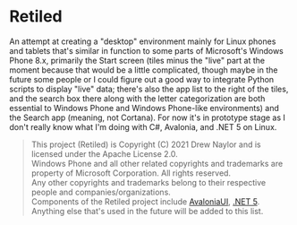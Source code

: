 # Retiled

An attempt at creating a "desktop" environment mainly for Linux phones and tablets that's similar in function to some parts of Microsoft's Windows Phone 8.x, primarily the Start screen (tiles minus the "live" part at the moment because that would be a little complicated, though maybe in the future some people or I could figure out a good way to integrate Python scripts to display "live" data; there's also the app list to the right of the tiles, and the search box there along with the letter categorization are both essential to Windows Phone and Windows Phone-like environments) and the Search app (meaning, not Cortana). For now it's in prototype stage as I don't really know what I'm doing with C#, Avalonia, and .NET 5 on Linux.

>This project (Retiled) is Copyright (C) 2021 Drew Naylor and is licensed under the Apache License 2.0.<br>
Windows Phone and all other related copyrights and trademarks are property of Microsoft Corporation. All rights reserved.<br>
Any other copyrights and trademarks belong to their respective people and companies/organizations.<br>
Components of the Retiled project include [AvaloniaUI](https://avaloniaui.net/), [.NET 5](https://docs.microsoft.com/en-us/dotnet/core/dotnet-five). Anything else that's used in the future will be added to this list.

